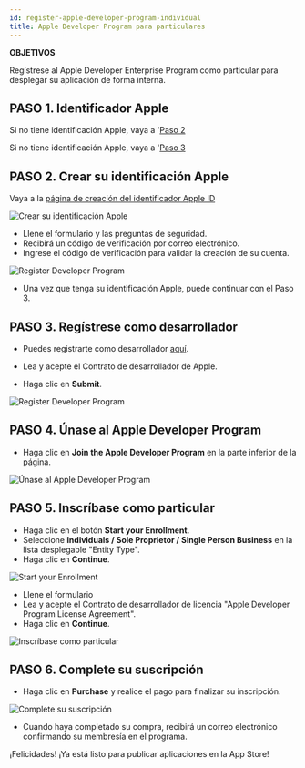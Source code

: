 ```yaml
---
id: register-apple-developer-program-individual
title: Apple Developer Program para particulares
---
```


<div class = "objectives"> 

**OBJETIVOS**

Regístrese al Apple Developer Enterprise Program como particular para desplegar su aplicación de forma interna.</div> 

## PASO 1. Identificador Apple

Si no tiene identificación Apple, vaya a '[Paso 2](#step-2-create-your-apple-id)

Si no tiene identificación Apple, vaya a '[Paso 3](#step-3-register-as-a-developer) 

## PASO 2. Crear su identificación Apple

Vaya a la [página de creación del identificador Apple ID](https://appleid.apple.com/)

![Crear su identificación Apple](assets/en/deploy-app-store/Apple-ID-Creation-Page-4D-for-iOS.png)

* Llene el formulario y las preguntas de seguridad.
* Recibirá un código de verificación por correo electrónico.
* Ingrese el código de verificación para validar la creación de su cuenta.

![Register Developer Program](assets/en/deploy-app-store/Register-developer-program-4D-for-iOS.png)

* Una vez que tenga su identificación Apple, puede continuar con el Paso 3.

## PASO 3. Regístrese como desarrollador

* Puedes registrarte como desarrollador [aquí](https://developer.apple.com/account/).

* Lea y acepte el Contrato de desarrollador de Apple.

* Haga clic en **Submit**.

![Register Developer Program](assets/en/deploy-app-store/Register-developer-4D-for-iOS.png)

## PASO 4. Únase al Apple Developer Program

* Haga clic en **Join the Apple Developer Program** en la parte inferior de la página.

![Únase al Apple Developer Program](assets/en/deploy-app-store/Join-Apple-Developer-Program-individuals-4D-for-iOS.png)

## PASO 5. Inscríbase como particular

* Haga clic en el botón **Start your Enrollment**.
* Seleccione **Individuals / Sole Proprietor / Single Person Business** en la lista desplegable "Entity Type".
* Haga clic en **Continue**.

![Start your Enrollment](assets/en/deploy-app-store/Apple-Developer-Program-Individuals-4D-for-iOS.png)

* Llene el formulario
* Lea y acepte el Contrato de desarrollador de licencia "Apple Developer Program License Agreement".
* Haga clic en **Continue**.

![Inscríbase como particular](assets/en/deploy-app-store/Apple-Developer-Program-Enrollment-4D-for-iOS.png)

## PASO 6. Complete su suscripción

* Haga clic en **Purchase** y realice el pago para finalizar su inscripción.

![Complete su suscripción](assets/en/deploy-app-store/Complete-Purchase-Apple-Developer-Program-4D-for-iOS.png)

* Cuando haya completado su compra, recibirá un correo electrónico confirmando su membresía en el programa.

¡Felicidades! ¡Ya está listo para publicar aplicaciones en la App Store!